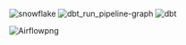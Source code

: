![snowflake](https://github.com/user-attachments/assets/c511c962-9600-4803-8d70-180d1c64af90)
![dbt_run_pipeline-graph](https://github.com/user-attachments/assets/7b24a822-647c-40a3-9275-305f65941869)
![dbt](https://github.com/user-attachments/assets/cd8183bc-af7f-4970-97f4-d5ca43f9686c)

![Airflowpng](https://github.com/user-attachments/assets/504f7830-c5bc-4044-bbf4-00074fe8f892)
